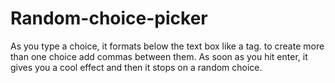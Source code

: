 # Random-choice-picker
As you type a choice, it formats below the text box like a tag. to create more than one choice add commas between them. As soon as you hit enter, it gives you a cool effect and then it stops on a random choice.
